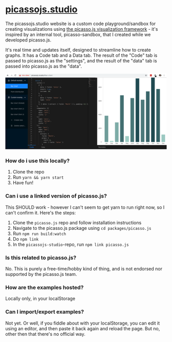 # [picassojs.studio](https://picassojs.studio) 
The picassojs.studio website is a custom code playground/sandbox for creating visualizations using [the picasso.js visualization framework](https://picassojs.com) - it's inspired by an internal tool, picasso-sandbox, that I created while we developed picasso.js.

It's real time and updates itself, designed to streamline how to create graphs. It has a Code tab and a Data tab. The result of the "Code" tab is passed to picasso.js as the "settings", and the result of the "data" tab is passed into picasso.js as the "data". 

![screenshot](screenshot.png)

### How do i use this locally?
1. Clone the repo
2. Run `yarn && yarn start`
3. Have fun!

### Can i use a linked version of picasso.js?
This SHOULD work - however I can't seem to get yarn to run right now, so I can't confirm it. Here's the steps:
1. Clone the `picasso.js` repo and follow installation instructions
2. Navigate to the picasso.js package using `cd packages/picasso.js`
3. Run `npm run build:watch`
4. Do `npm link`
5. In the `picassojs-studio`-repo, run `npm link picasso.js`

### Is this related to picasso.js?
No. This is purely a free-time/hobby kind of thing, 
and is not endorsed nor supported by the picasso.js 
team.

### How are the examples hosted?
Locally only, in your localStorage

### Can I import/export examples?
Not yet. Or well, if you fiddle about with your
localStorage, you can edit it using an editor,
and then paste it back again and reload the page.
But no, other then that there's no official way.
